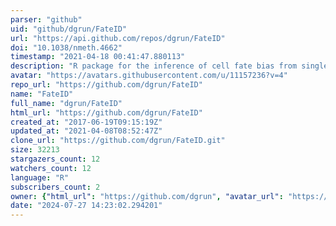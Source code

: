 ```yaml
---
parser: "github"
uid: "github/dgrun/FateID"
url: "https://api.github.com/repos/dgrun/FateID"
doi: "10.1038/nmeth.4662"
timestamp: "2021-04-18 00:41:47.880113"
description: "R package for the inference of cell fate bias from single-cell RNA-seq data."
avatar: "https://avatars.githubusercontent.com/u/11157236?v=4"
repo_url: "https://github.com/dgrun/FateID"
name: "FateID"
full_name: "dgrun/FateID"
html_url: "https://github.com/dgrun/FateID"
created_at: "2017-06-19T09:15:19Z"
updated_at: "2021-04-08T08:52:47Z"
clone_url: "https://github.com/dgrun/FateID.git"
size: 32213
stargazers_count: 12
watchers_count: 12
language: "R"
subscribers_count: 2
owner: {"html_url": "https://github.com/dgrun", "avatar_url": "https://avatars.githubusercontent.com/u/11157236?v=4", "login": "dgrun", "type": "User"}
date: "2024-07-27 14:23:02.294201"
---
```

